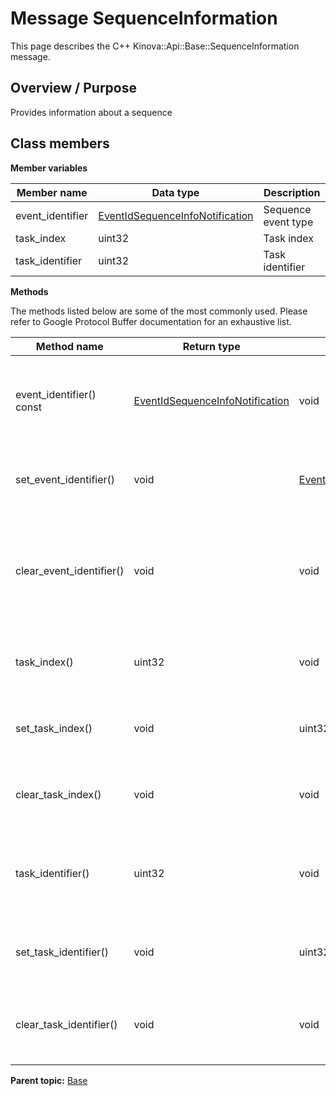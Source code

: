 # Message SequenceInformation

This page describes the C++ Kinova::Api::Base::SequenceInformation message.

## Overview / Purpose

Provides information about a sequence

## Class members

 **Member variables** 

|Member name|Data type|Description|
|-----------|---------|-----------|
|event\_identifier| [EventIdSequenceInfoNotification](enm_Base_EventIdSequenceInfoNotification.md#)|Sequence event type|
|task\_index|uint32|Task index|
|task\_identifier|uint32|Task identifier|

 **Methods** 

The methods listed below are some of the most commonly used. Please refer to Google Protocol Buffer documentation for an exhaustive list.

|Method name|Return type|Input type|Description|
|-----------|-----------|----------|-----------|
|event\_identifier\(\) const| [EventIdSequenceInfoNotification](enm_Base_EventIdSequenceInfoNotification.md#)|void|Returns the current value of event\_identifier. If the event\_identifier is not set, returns 0.|
|set\_event\_identifier\(\)|void| [EventIdSequenceInfoNotification](enm_Base_EventIdSequenceInfoNotification.md#)|Sets the value of event\_identifier. After calling this, event\_identifier\(\) will return value.|
|clear\_event\_identifier\(\)|void|void|Clears the value of event\_identifier. After calling this, event\_identifier\(\) will return the empty string/empty bytes.|
|task\_index\(\)|uint32|void|Returns the current value of task\_index. If the task\_index is not set, returns 0.|
|set\_task\_index\(\)|void|uint32|Sets the value of task\_index. After calling this, task\_index\(\) will return value.|
|clear\_task\_index\(\)|void|void|Clears the value of task\_index. After calling this, task\_index\(\) will return 0.|
|task\_identifier\(\)|uint32|void|Returns the current value of task\_identifier. If the task\_identifier is not set, returns 0.|
|set\_task\_identifier\(\)|void|uint32|Sets the value of task\_identifier. After calling this, task\_identifier\(\) will return value.|
|clear\_task\_identifier\(\)|void|void|Clears the value of task\_identifier. After calling this, task\_identifier\(\) will return 0.|

**Parent topic:** [Base](../references/summary_Base.md)

